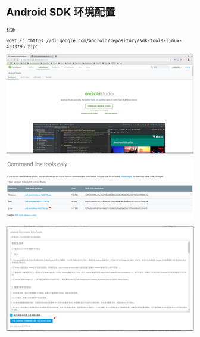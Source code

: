 # Android SDK 环境配置

[site](https://developer.android.com/studio)

 	wget -c "https://dl.google.com/android/repository/sdk-tools-linux-4333796.zip"


![](./images/20190429_android_sdk_00.png) 

![](./images/20190429_android_sdk_01.png) 

![](./images/20190429_android_sdk_02.png) 